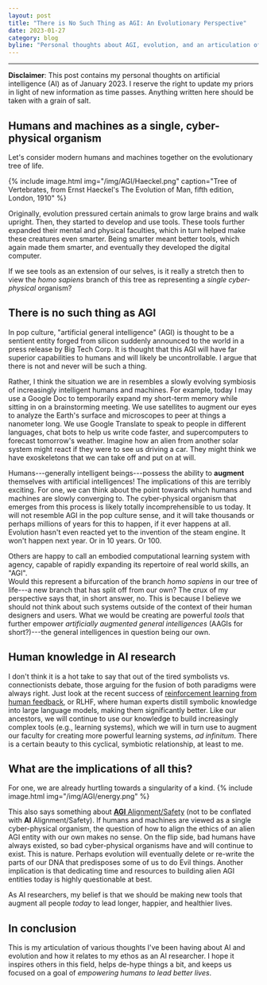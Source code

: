 ```yaml
---
layout: post
title: "There is No Such Thing as AGI: An Evolutionary Perspective"
date: 2023-01-27
category: blog
byline: "Personal thoughts about AGI, evolution, and an articulation of my ethos as an AI researcher"
---
```


<script type="text/javascript" async
  src="https://cdn.mathjax.org/mathjax/latest/MathJax.js?config=TeX-MML-AM_CHTML">
</script>

<script type="text/x-mathjax-config">
MathJax.Hub.Config({
  TeX: { equationNumbers: { autoNumber: "AMS" } },
  tex2jax: {inlineMath: [['$','$'], ['\\(','\\)']]}
});
</script>

---
**Disclaimer**: This post contains my personal thoughts on artificial intelligence (AI) as of January 2023. I reserve the right to update my priors in light of new information as time passes. Anything written here should be taken with a grain of salt.

## Humans and machines as a single, cyber-physical organism

Let's consider modern humans and machines together on the evolutionary tree of life.

{%
  include image.html
  img="/img/AGI/Haeckel.png"
  caption="Tree of Vertebrates, from Ernst Haeckel's The Evolution of Man, fifth edition, London, 1910"
%}

Originally, evolution pressured certain animals to grow large brains and walk upright.
Then, they started to develop and use tools.
These tools further expanded their mental and physical faculties, which in turn helped make these creatures even smarter.
Being smarter meant better tools, which again made them smarter, and eventually they developed the digital computer.

If we see tools as an extension of our selves, is it really a stretch then to view the *homo sapiens* branch of this tree as representing a *single cyber-physical* organism?

## There is no such thing as AGI
In pop culture, "artificial general intelligence" (AGI) is thought to be a sentient entity forged from silicon suddenly announced to the world in a press release by Big Tech Corp.
It is thought that this AGI will have far superior capabilities to humans and will likely be uncontrollable.
I argue that there is not and never will be such a thing.

Rather, I think the situation we are in resembles a slowly evolving symbiosis of increasingly intelligent humans and machines.
For example, today I may use a Google Doc to temporarily expand my short-term memory while sitting in on a brainstorming meeting.
We use satellites to augment our eyes to analyze the Earth's surface and microscopes to peer at things a nanometer long. 
We use Google Translate to speak to people in different languages, chat bots to help us write code faster, and supercomputers to forecast tomorrow's weather.
Imagine how an alien from another solar system might react if they were to see us driving a car.
They might think we have exoskeletons that we can take off and put on at will. 

Humans---generally intelligent beings---possess the ability to **augment** themselves with artificial intelligences! 
The implications of this are terribly exciting.
For one, we can think about the point towards which humans and machines are slowly converging to.
The cyber-physical organism that emerges from this process is likely totally incomprehensible to us today.
It will not resemble AGI in the pop culture sense, and it will take thousands or perhaps millions of years for this to happen, if it ever happens at all. 
Evolution hasn't even reacted yet to the invention of the steam engine.
It won't happen next year. Or in 10 years. Or 100. 

Others are happy to call an embodied computational learning system with agency, capable of rapidly expanding its repertoire of real world skills, an "AGI".  
Would this represent a bifurcation of the branch *homo sapiens* in our tree of life---a new branch that has split off from our own? 
The crux of my perspective says that, in short answer, no.
This is because I believe we should not think about such systems outside of the context of their human designers and users.
What we would be creating are powerful *tools* that further empower *artificially augmented general intelligences* (AAGIs for short?)---the general intelligences in question being our own.

## Human knowledge in AI research
I don't think it is a hot take to say that out of the tired symbolists vs. connectionists debate, those arguing for the fusion of both paradigms were always right.
Just look at the recent success of [reinforcement learning from human feedback](https://openai.com/blog/instruction-following/), or RLHF, where human experts distill symbolic knowledge into large language models, making them significantly better.
Like our ancestors, we will continue to use our knowledge to build increasingly complex tools (e.g., learning systems), which we will in turn use to augment our faculty for creating more powerful learning systems, *ad infinitum*.
There is a certain beauty to this cyclical, symbiotic relationship, at least to me.


## What are the implications of all this?

For one, we are already hurtling towards a singularity of a kind.
{%
    include image.html
    img="/img/AGI/energy.png"
%}

This also says something about [**AGI** Alignment/Safety](https://www.agisafetyfundamentals.com) (not to be conflated with **AI** Alignment/Safety).
If humans and machines are viewed as a single cyber-physical organism, the question of how to align the ethics of an alien AGI entity with our own makes no sense.
On the flip side, bad humans have always existed, so bad cyber-physical organisms have and will continue to exist.
This is nature. 
Perhaps evolution will eventually delete or re-write the parts of our DNA that predisposes some of us to do Evil things.
Another implication is that dedicating time and resources to building alien AGI entities today is highly questionable at best.

As AI researchers, my belief is that we should be making new tools that augment all people *today* to lead longer, happier, and healthier lives.

## In conclusion
This is my articulation of various thoughts I've been having about AI and evolution and how it relates to my ethos as an AI researcher. I hope it inspires others in this field, helps de-hype things a bit, and keeps us focused on a goal of *empowering humans to lead better lives*.

